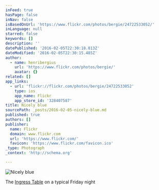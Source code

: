 ```yaml
---
inFeed: true
hasPage: false
inNav: false
isBasedOnUrl: 'https://www.flickr.com/photos/bergie/24722533052/'
inLanguage: null
starred: false
keywords: []
description: ''
datePublished: '2016-02-05T22:30:18.813Z'
dateModified: '2016-02-05T22:30:15.485Z'
author:
  - name: henribergius
    url: 'https://www.flickr.com/photos/bergie/'
    avatar: {}
related: []
app_links:
  - url: 'flickr://flickr.com/photos/bergie/24722533052'
    type: ios
    app_name: Flickr
    app_store_id: '328407587'
title: Nicely blue
sourcePath: _posts/2016-02-05-nicely-blue.md
published: true
authors: []
publisher:
  name: Flickr
  domain: www.flickr.com
  url: 'https://www.flickr.com/'
  favicon: 'https://www.flickr.com/favicon.ico'
_type: Photograph
_context: 'http://schema.org'

---
```

![Nicely blue](https://s3-us-west-2.amazonaws.com/the-grid-img/p/6ae2e30c716804d969b5039094c2271288cdf3bb.jpg)

The [Ingress Table][0] on a typical Friday night

[0]: https://github.com/c-base/ingress-table